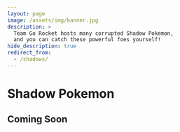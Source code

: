 ```yaml
---
layout: page
image: /assets/img/banner.jpg
description: >
  Team Go Rocket hosts many corrupted Shadow Pokemon,
  and you can catch these powerful foes yourself!
hide_description: true
redirect_from:
  - /shadows/
---
```


# Shadow Pokemon



## Coming Soon
